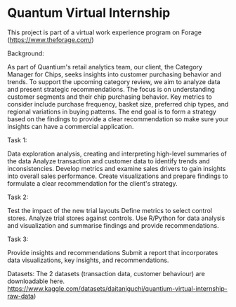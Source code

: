 # Quantum Virtual Internship

This project is part of a virtual work experience program on Forage (https://www.theforage.com/)


Background:

As part of Quantium's retail analytics team, our client, the Category Manager for Chips, seeks insights into customer purchasing behavior and trends. To support the upcoming category review, we aim to analyze data and present strategic recommendations. The focus is on understanding customer segments and their chip purchasing behavior. Key metrics to consider include purchase frequency, basket size, preferred chip types, and regional variations in buying patterns.
The end goal is to form a strategy based on the findings to provide a clear recommendation so make sure your insights can have a commercial application.



Task 1:

Data exploration analysis, creating and interpreting high-level summaries of the data
Analyze transaction and customer data to identify trends and inconsistencies. 
Develop metrics and examine sales drivers to gain insights into overall sales performance. 
Create visualizations and prepare findings to formulate a clear recommendation for the client's strategy.



Task 2:

Test the impact of the new trial layouts
Define metrics to select control stores.
Analyze trial stores against controls.
Use R/Python for data analysis and visualization and summarise findings and provide recommendations.



Task 3: 

Provide insights and recommendations 
Submit a report that incorporates data visualizations, key insights, and recommendations.



Datasets:
The 2 datasets (transaction data, customer behaviour) are downloadable here.
https://www.kaggle.com/datasets/daitaniguchi/quantium-virtual-internship-raw-data)
